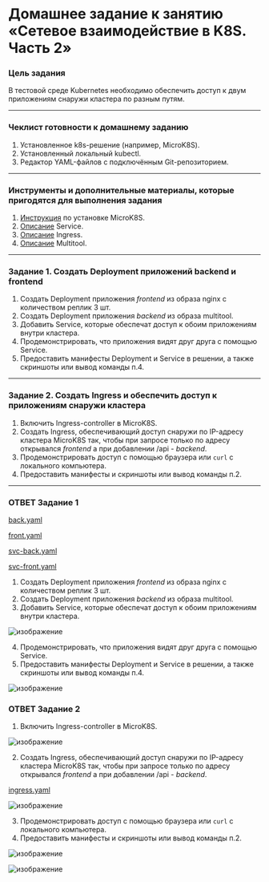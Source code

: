 # Домашнее задание к занятию «Сетевое взаимодействие в K8S. Часть 2»

### Цель задания

В тестовой среде Kubernetes необходимо обеспечить доступ к двум приложениям снаружи кластера по разным путям.

------

### Чеклист готовности к домашнему заданию

1. Установленное k8s-решение (например, MicroK8S).
2. Установленный локальный kubectl.
3. Редактор YAML-файлов с подключённым Git-репозиторием.

------

### Инструменты и дополнительные материалы, которые пригодятся для выполнения задания

1. [Инструкция](https://microk8s.io/docs/getting-started) по установке MicroK8S.
2. [Описание](https://kubernetes.io/docs/concepts/services-networking/service/) Service.
3. [Описание](https://kubernetes.io/docs/concepts/services-networking/ingress/) Ingress.
4. [Описание](https://github.com/wbitt/Network-MultiTool) Multitool.

------

### Задание 1. Создать Deployment приложений backend и frontend

1. Создать Deployment приложения _frontend_ из образа nginx с количеством реплик 3 шт.
2. Создать Deployment приложения _backend_ из образа multitool. 
3. Добавить Service, которые обеспечат доступ к обоим приложениям внутри кластера. 
4. Продемонстрировать, что приложения видят друг друга с помощью Service.
5. Предоставить манифесты Deployment и Service в решении, а также скриншоты или вывод команды п.4.

------

### Задание 2. Создать Ingress и обеспечить доступ к приложениям снаружи кластера

1. Включить Ingress-controller в MicroK8S.
2. Создать Ingress, обеспечивающий доступ снаружи по IP-адресу кластера MicroK8S так, чтобы при запросе только по адресу открывался _frontend_ а при добавлении /api - _backend_.
3. Продемонстрировать доступ с помощью браузера или `curl` с локального компьютера.
4. Предоставить манифесты и скриншоты или вывод команды п.2.

----

### ОТВЕТ Задание 1

[back.yaml](https://github.com/Vadim-Nazarov/netologi/blob/main/kubernetes/15/back.yaml)

[front.yaml](https://github.com/Vadim-Nazarov/netologi/blob/main/kubernetes/15/front.yaml)

[svc-back.yaml](https://github.com/Vadim-Nazarov/netologi/blob/main/kubernetes/15/svc-back.yaml)

[svc-front.yaml](https://github.com/Vadim-Nazarov/netologi/blob/main/kubernetes/15/svc-front.yaml)

1. Создать Deployment приложения _frontend_ из образа nginx с количеством реплик 3 шт.
2. Создать Deployment приложения _backend_ из образа multitool. 
3. Добавить Service, которые обеспечат доступ к обоим приложениям внутри кластера.

![изображение](https://github.com/Vadim-Nazarov/netologi/assets/107613708/9f03f738-010a-41a0-b3c3-57997b0509f2)

4. Продемонстрировать, что приложения видят друг друга с помощью Service.
5. Предоставить манифесты Deployment и Service в решении, а также скриншоты или вывод команды п.4.

![изображение](https://github.com/Vadim-Nazarov/netologi/assets/107613708/d0ab78e7-3a37-458e-98c9-eab678504b6a)

### ОТВЕТ Задание 2

1. Включить Ingress-controller в MicroK8S.

![изображение](https://github.com/Vadim-Nazarov/netologi/assets/107613708/71ae5887-1a3c-487f-9e64-c25ab499266f)

2. Создать Ingress, обеспечивающий доступ снаружи по IP-адресу кластера MicroK8S так, чтобы при запросе только по адресу открывался _frontend_ а при добавлении /api - _backend_.

[ingress.yaml](https://github.com/Vadim-Nazarov/netologi/blob/main/kubernetes/15/ingress.yaml)

![изображение](https://github.com/Vadim-Nazarov/netologi/assets/107613708/089d0915-1440-4d5d-894b-14c190d57197)

3. Продемонстрировать доступ с помощью браузера или `curl` с локального компьютера.
4. Предоставить манифесты и скриншоты или вывод команды п.2.

![изображение](https://github.com/Vadim-Nazarov/netologi/assets/107613708/8abf771e-aee5-4aa2-a48c-0dc923a06d98)

![изображение](https://github.com/Vadim-Nazarov/netologi/assets/107613708/0441a021-867c-4838-b710-acc658327404)




   




